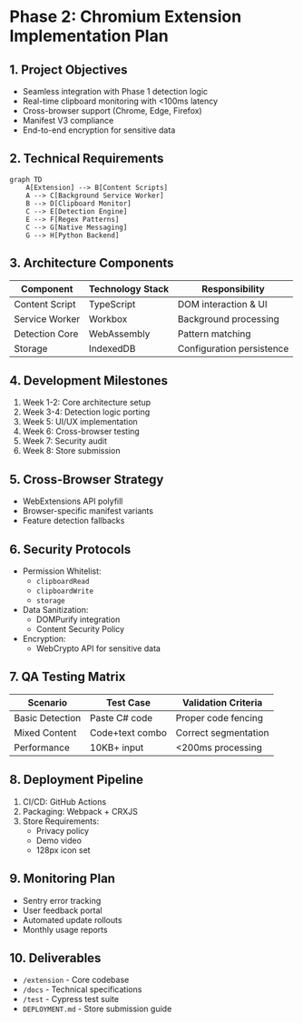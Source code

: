 # Phase 2: Chromium Extension Implementation Plan

## 1. Project Objectives
- Seamless integration with Phase 1 detection logic
- Real-time clipboard monitoring with <100ms latency
- Cross-browser support (Chrome, Edge, Firefox)
- Manifest V3 compliance
- End-to-end encryption for sensitive data

## 2. Technical Requirements
```mermaid
graph TD
    A[Extension] --> B[Content Scripts]
    A --> C[Background Service Worker]
    B --> D[Clipboard Monitor]
    C --> E[Detection Engine]
    E --> F[Regex Patterns]
    C --> G[Native Messaging]
    G --> H[Python Backend]
```

## 3. Architecture Components
| Component | Technology Stack | Responsibility |
|-----------|------------------|----------------|
| Content Script | TypeScript | DOM interaction & UI |
| Service Worker | Workbox | Background processing |
| Detection Core | WebAssembly | Pattern matching |
| Storage | IndexedDB | Configuration persistence |

## 4. Development Milestones
1. Week 1-2: Core architecture setup
2. Week 3-4: Detection logic porting
3. Week 5: UI/UX implementation
4. Week 6: Cross-browser testing
5. Week 7: Security audit
6. Week 8: Store submission

## 5. Cross-Browser Strategy
- WebExtensions API polyfill
- Browser-specific manifest variants
- Feature detection fallbacks

## 6. Security Protocols
- Permission Whitelist:
  - `clipboardRead`
  - `clipboardWrite`
  - `storage`
- Data Sanitization:
  - DOMPurify integration
  - Content Security Policy
- Encryption:
  - WebCrypto API for sensitive data

## 7. QA Testing Matrix
| Scenario | Test Case | Validation Criteria |
|----------|-----------|---------------------|
| Basic Detection | Paste C# code | Proper code fencing |
| Mixed Content | Code+text combo | Correct segmentation |
| Performance | 10KB+ input | <200ms processing |

## 8. Deployment Pipeline
1. CI/CD: GitHub Actions
2. Packaging: Webpack + CRXJS
3. Store Requirements:
   - Privacy policy
   - Demo video
   - 128px icon set

## 9. Monitoring Plan
- Sentry error tracking
- User feedback portal
- Automated update rollouts
- Monthly usage reports

## 10. Deliverables
- `/extension` - Core codebase
- `/docs` - Technical specifications
- `/test` - Cypress test suite
- `DEPLOYMENT.md` - Store submission guide
